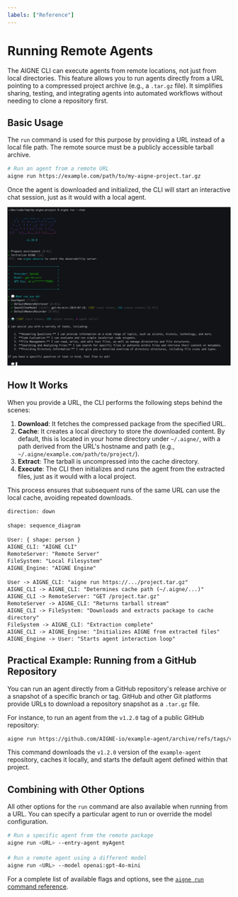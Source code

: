 ```yaml
---
labels: ["Reference"]
---
```


# Running Remote Agents

The AIGNE CLI can execute agents from remote locations, not just from local directories. This feature allows you to run agents directly from a URL pointing to a compressed project archive (e.g., a `.tar.gz` file). It simplifies sharing, testing, and integrating agents into automated workflows without needing to clone a repository first.

## Basic Usage

The `run` command is used for this purpose by providing a URL instead of a local file path. The remote source must be a publicly accessible tarball archive.

```bash
# Run an agent from a remote URL
aigne run https://example.com/path/to/my-aigne-project.tar.gz
```

Once the agent is downloaded and initialized, the CLI will start an interactive chat session, just as it would with a local agent.

![Running an agent in chat mode](../assets/run/run-default-template-project-in-chat-mode.png)

## How It Works

When you provide a URL, the CLI performs the following steps behind the scenes:

1.  **Download**: It fetches the compressed package from the specified URL.
2.  **Cache**: It creates a local directory to store the downloaded content. By default, this is located in your home directory under `~/.aigne/`, with a path derived from the URL's hostname and path (e.g., `~/.aigne/example.com/path/to/project/`).
3.  **Extract**: The tarball is uncompressed into the cache directory.
4.  **Execute**: The CLI then initializes and runs the agent from the extracted files, just as it would with a local project.

This process ensures that subsequent runs of the same URL can use the local cache, avoiding repeated downloads.

```d2
direction: down

shape: sequence_diagram

User: { shape: person }
AIGNE_CLI: "AIGNE CLI"
RemoteServer: "Remote Server"
FileSystem: "Local Filesystem"
AIGNE_Engine: "AIGNE Engine"

User -> AIGNE_CLI: "aigne run https://.../project.tar.gz"
AIGNE_CLI -> AIGNE_CLI: "Determines cache path (~/.aigne/...)"
AIGNE_CLI -> RemoteServer: "GET /project.tar.gz"
RemoteServer -> AIGNE_CLI: "Returns tarball stream"
AIGNE_CLI -> FileSystem: "Downloads and extracts package to cache directory"
FileSystem -> AIGNE_CLI: "Extraction complete"
AIGNE_CLI -> AIGNE_Engine: "Initializes AIGNE from extracted files"
AIGNE_Engine -> User: "Starts agent interaction loop"
```

## Practical Example: Running from a GitHub Repository

You can run an agent directly from a GitHub repository's release archive or a snapshot of a specific branch or tag. GitHub and other Git platforms provide URLs to download a repository snapshot as a `.tar.gz` file.

For instance, to run an agent from the `v1.2.0` tag of a public GitHub repository:

```bash
aigne run https://github.com/AIGNE-io/example-agent/archive/refs/tags/v1.2.0.tar.gz
```

This command downloads the `v1.2.0` version of the `example-agent` repository, caches it locally, and starts the default agent defined within that project.

## Combining with Other Options

All other options for the `run` command are also available when running from a URL. You can specify a particular agent to run or override the model configuration.

```bash
# Run a specific agent from the remote package
aigne run <URL> --entry-agent myAgent

# Run a remote agent using a different model
aigne run <URL> --model openai:gpt-4o-mini
```

For a complete list of available flags and options, see the [`aigne run` command reference](./command-reference-run.md).
